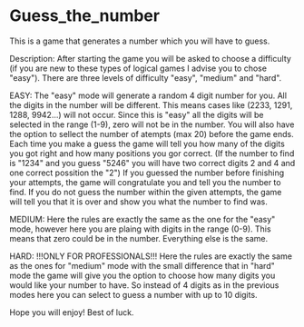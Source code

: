 # Guess_the_number
This is a game that generates a number which you will have to guess.

Description: After starting the game you will be asked to choose a difficulty (if you are new to these types of logical games I advise you to chose "easy"). There are three levels of difficulty "easy", "medium" and "hard". 

EASY: The "easy" mode will generate a random 4 digit number for you. All the digits in the number will be different. This means cases like (2233, 1291, 1288, 9942...) will not occur. Since this is "easy" all the digits will be selected in the range (1-9), zero will not be in the number. You will also have the option to sellect the number of atempts (max 20) before the game ends. Each time you make a guess the game will tell you how many of the digits you got right and how many positions you gor correct. (If the number to find is "1234" and you guess "5246" you will have two correct digits 2 and 4 and one correct possition the "2") If you guessed the number before finishing your attempts, the game will congratulate you and tell you the number to find. If you do not guess the number within the given attempts, the game will tell you that it is over and show you what the number to find was. 

MEDIUM: Here the rules are exactly the same as the one for the "easy" mode, however here you are plaing with digits in the range (0-9). This means that zero could be in the number. Everything else is the same.

HARD: !!!ONLY FOR PROFESSIONALS!!! Here the rules are exactly the same as the ones for "medium" mode with the small difference that in "hard" mode the game will give you the option to choose how many digits you would like your number to have. So instead of 4 digits as in the previous modes here you can select to guess a number with up to 10 digits.

Hope you will enjoy! Best of luck.
